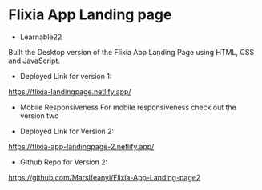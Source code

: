 # Flixia App Landing page

- Learnable22

Built the Desktop version of the Flixia App Landing Page using HTML, CSS and JavaScript.

- Deployed Link for version 1:

https://flixia-landingpage.netlify.app/

- Mobile Responsiveness
  For mobile responsiveness check out the version two

* Deployed Link for Version 2:

https://flixia-app-landingpage-2.netlify.app/

- Github Repo for Version 2:

https://github.com/MarsIfeanyi/Flixia-App-Landing-page2
